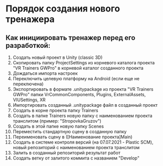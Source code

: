 # **Порядок создания нового тренажера**

## Как инициировать тренажер перед его разработкой:

1. Создать новый проект в Unity (classic 3D)
2. Скопировать папку ProjectSettings из корневого каталога проекта "VR Trainers GWPro" в корневой каталог созданного проекта
3. Дождаться импорта настроек
4. Переключить целевую платформу на Android (если еще не переключена)
5. Экспортировать в формате .unitypackage из проекта "VR Trainers GWPro" папки VrCommonComponents, Plugins, ExternalAssets, VIUSettings, XR
6. Импортировать созданный .unitypackage файл в созданный проект
7. Создать в корне проекта папку Trainers
8. Создать в папке Trainers новую папку с наименованием проекта транслитом (пример: "StropovkaGruzov")
9. Создать в этой папке новую папку Scenes
10. Переместить стандартную сцену в созданную папку
11. Переименовать сцену в ([Наименование проекта]Main)
12. Создать в системе контроля версий (на 07.07.2021 - Plastic SCM), новый репозиторий с наименованием проекта транслитом
13. Залить в созданный репозиторий результат работ
14. Создать ветку от залитого коммита с названием "Develop"

